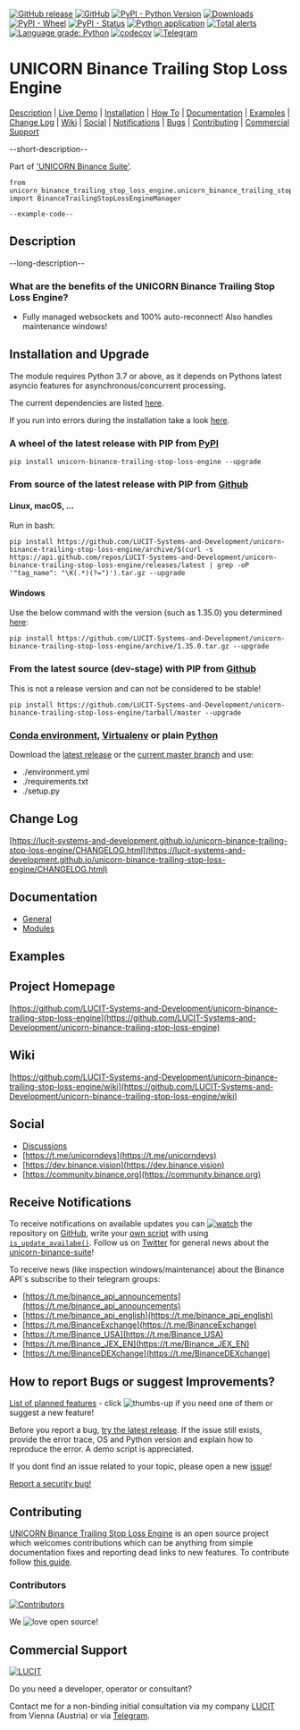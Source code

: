 [![GitHub release](https://img.shields.io/github/release/LUCIT-Systems-and-Development/unicorn-binance-trailing-stop-loss-engine.svg)](https://pypi.org/project/unicorn-binance-trailing-stop-loss-engine/)
[![GitHub](https://img.shields.io/github/license/LUCIT-Systems-and-Development/unicorn-binance-trailing-stop-loss-engine.svg?color=blue)](https://github.com/LUCIT-Systems-and-Development/unicorn-binance-trailing-stop-loss-engine/blob/master/LICENSE)
[![PyPI - Python Version](https://img.shields.io/pypi/pyversions/unicorn-binance-trailing-stop-loss-engine.svg)](https://www.python.org/downloads/)
[![Downloads](https://pepy.tech/badge/unicorn-binance-trailing-stop-loss-engine)](https://pepy.tech/project/unicorn-binance-trailing-stop-loss-engine)
[![PyPI - Wheel](https://img.shields.io/pypi/wheel/unicorn-binance-trailing-stop-loss-engine.svg?label=PyPI%20wheel)](https://pypi.org/project/unicorn-binance-trailing-stop-loss-engine/)
[![PyPI - Status](https://img.shields.io/pypi/status/unicorn-binance-trailing-stop-loss-engine.svg)](https://github.com/LUCIT-Systems-and-Development/unicorn-binance-trailing-stop-loss-engine/issues) 
[![Python application](https://github.com/LUCIT-Systems-and-Development/unicorn-binance-trailing-stop-loss-engine/actions/workflows/python-app.yml/badge.svg)](https://github.com/LUCIT-Systems-and-Development/unicorn-binance-trailing-stop-loss-engine/actions/workflows/python-app.yml)
[![Total alerts](https://img.shields.io/lgtm/alerts/g/LUCIT-Systems-and-Development/unicorn-binance-trailing-stop-loss-engine.svg?logo=lgtm&logoWidth=18)](https://lgtm.com/projects/g/LUCIT-Systems-and-Development/unicorn-binance-trailing-stop-loss-engine/alerts/)
[![Language grade: Python](https://img.shields.io/lgtm/grade/python/g/LUCIT-Systems-and-Development/unicorn-binance-trailing-stop-loss-engine.svg?logo=lgtm&logoWidth=18)](https://lgtm.com/projects/g/LUCIT-Systems-and-Development/unicorn-binance-trailing-stop-loss-engine/context:python)
[![codecov](https://codecov.io/gh/LUCIT-Systems-and-Development/unicorn-binance-trailing-stop-loss-engine/branch/master/graph/badge.svg?token=Z6SEARA4W4)](https://codecov.io/gh/oliver-zehentleitner/unicorn-binance-trailing-stop-loss-engine)
[![Telegram](https://img.shields.io/badge/chat-telegram-yellow.svg)](https://t.me/unicorndevs)

# UNICORN Binance Trailing Stop Loss Engine

[Description](#description) | [Live Demo](#live-demo) | [Installation](#installation-and-upgrade) | [How To](#howto) |
[Documentation](#documentation) | [Examples](#examples) | [Change Log](#change-log) | [Wiki](#wiki) | [Social](#social) |
[Notifications](#receive-notifications) | [Bugs](#how-to-report-bugs-or-suggest-improvements) | 
[Contributing](#contributing) | [Commercial Support](#commercial-support)

--short-description--

Part of ['UNICORN Binance Suite'](https://github.com/LUCIT-Systems-and-Development/unicorn-binance-suite).

```
from unicorn_binance_trailing_stop_loss_engine.unicorn_binance_trailing_stop_loss_engine_manager import BinanceTrailingStopLossEngineManager

--example-code--
```

## Description

--long-description--

### What are the benefits of the UNICORN Binance Trailing Stop Loss Engine?
- Fully managed websockets and 100% auto-reconnect! Also handles maintenance windows!

## Installation and Upgrade
The module requires Python 3.7 or above, as it depends on Pythons latest asyncio features for asynchronous/concurrent 
processing. 

The current dependencies are listed 
[here](https://github.com/LUCIT-Systems-and-Development/unicorn-binance-trailing-stop-loss-engine/blob/master/requirements.txt).

If you run into errors during the installation take a look [here](https://github.com/LUCIT-Systems-and-Development/unicorn-binance-trailing-stop-loss-engine/wiki/Installation).

### A wheel of the latest release with PIP from [PyPI](https://pypi.org/project/unicorn-binance-trailing-stop-loss-engine/)
`pip install unicorn-binance-trailing-stop-loss-engine --upgrade`
### From source of the latest release with PIP from [Github](https://github.com/LUCIT-Systems-and-Development/unicorn-binance-trailing-stop-loss-engine)
#### Linux, macOS, ...
Run in bash:

`pip install https://github.com/LUCIT-Systems-and-Development/unicorn-binance-trailing-stop-loss-engine/archive/$(curl -s https://api.github.com/repos/LUCIT-Systems-and-Development/unicorn-binance-trailing-stop-loss-engine/releases/latest | grep -oP '"tag_name": "\K(.*)(?=")').tar.gz --upgrade`
#### Windows
Use the below command with the version (such as 1.35.0) you determined 
[here](https://github.com/LUCIT-Systems-and-Development/unicorn-binance-trailing-stop-loss-engine/releases/latest):

`pip install https://github.com/LUCIT-Systems-and-Development/unicorn-binance-trailing-stop-loss-engine/archive/1.35.0.tar.gz --upgrade`
### From the latest source (dev-stage) with PIP from [Github](https://github.com/LUCIT-Systems-and-Development/unicorn-binance-trailing-stop-loss-engine)
This is not a release version and can not be considered to be stable!

`pip install https://github.com/LUCIT-Systems-and-Development/unicorn-binance-trailing-stop-loss-engine/tarball/master --upgrade`

### [Conda environment](https://conda.io/projects/conda/en/latest/user-guide/tasks/manage-environments.html), [Virtualenv](https://virtualenv.pypa.io/en/latest/) or plain [Python](https://docs.python.org/2/install/)
Download the [latest release](https://github.com/LUCIT-Systems-and-Development/unicorn-binance-trailing-stop-loss-engine/releases/latest) 
or the [current master branch](https://github.com/LUCIT-Systems-and-Development/unicorn-binance-trailing-stop-loss-engine/archive/master.zip)
 and use:
- ./environment.yml
- ./requirements.txt
- ./setup.py

## Change Log
[https://lucit-systems-and-development.github.io/unicorn-binance-trailing-stop-loss-engine/CHANGELOG.html](https://lucit-systems-and-development.github.io/unicorn-binance-trailing-stop-loss-engine/CHANGELOG.html)

## Documentation
- [General](https://lucit-systems-and-development.github.io/unicorn-binance-trailing-stop-loss-engine)
- [Modules](https://lucit-systems-and-development.github.io/unicorn-binance-trailing-stop-loss-engine/unicorn_binance_trailing_stop_loss_engine.html)

## Examples

## Project Homepage
[https://github.com/LUCIT-Systems-and-Development/unicorn-binance-trailing-stop-loss-engine](https://github.com/LUCIT-Systems-and-Development/unicorn-binance-trailing-stop-loss-engine)

## Wiki
[https://github.com/LUCIT-Systems-and-Development/unicorn-binance-trailing-stop-loss-engine/wiki](https://github.com/LUCIT-Systems-and-Development/unicorn-binance-trailing-stop-loss-engine/wiki)

## Social
- [Discussions](https://github.com/LUCIT-Systems-and-Development/unicorn-binance-trailing-stop-loss-engine/discussions)
- [https://t.me/unicorndevs](https://t.me/unicorndevs)
- [https://dev.binance.vision](https://dev.binance.vision)
- [https://community.binance.org](https://community.binance.org)

## Receive Notifications
To receive notifications on available updates you can 
[![watch](https://raw.githubusercontent.com/lucit-systems-and-development/unicorn-binance-trailing-stop-loss-engine/master/images/misc/watch.png)](https://github.com/LUCIT-Systems-and-Development/unicorn-binance-trailing-stop-loss-engine/watchers) 
the repository on [GitHub](https://github.com/LUCIT-Systems-and-Development/unicorn-binance-trailing-stop-loss-engine), write your 
[own script](https://github.com/LUCIT-Systems-and-Development/unicorn-binance-trailing-stop-loss-engine/blob/master/example_version_of_this_package.py) 
with using 
[`is_update_availabe()`](https://lucit-systems-and-development.github.io/unicorn-binance-trailing-stop-loss-engine/unicorn_binance_trailing_stop_loss_engine.html#unicorn_binance_trailing_stop_loss_engine.unicorn_binance_trailing_stop_loss_engine_manager.BinanceTrailingStopLossEngineManager.is_update_availabe).
Follow us on [Twitter](https://twitter.com/LUCIT_SysDev) for general news about the [unicorn-binance-suite](https://github.com/LUCIT-Systems-and-Development/unicorn-binance-suite)!

To receive news (like inspection windows/maintenance) about the Binance API`s subscribe to their telegram groups: 
- [https://t.me/binance_api_announcements](https://t.me/binance_api_announcements)
- [https://t.me/binance_api_english](https://t.me/binance_api_english)
- [https://t.me/BinanceExchange](https://t.me/BinanceExchange)
- [https://t.me/Binance_USA](https://t.me/Binance_USA)
- [https://t.me/Binance_JEX_EN](https://t.me/Binance_JEX_EN)
- [https://t.me/BinanceDEXchange](https://t.me/BinanceDEXchange)

## How to report Bugs or suggest Improvements?
[List of planned features](https://github.com/LUCIT-Systems-and-Development/unicorn-binance-trailing-stop-loss-engine/issues?q=is%3Aissue+is%3Aopen+label%3Aenhancement) - 
click ![thumbs-up](https://raw.githubusercontent.com/lucit-systems-and-development/unicorn-binance-trailing-stop-loss-engine/master/images/misc/thumbup.png) if you need one of them or suggest a new feature!

Before you report a bug, [try the latest release](https://github.com/LUCIT-Systems-and-Development/unicorn-binance-trailing-stop-loss-engine#installation-and-upgrade). If the issue still exists, provide the error trace, OS 
and Python version and explain how to reproduce the error. A demo script is appreciated.

If you dont find an issue related to your topic, please open a new [issue](https://github.com/LUCIT-Systems-and-Development/unicorn-binance-trailing-stop-loss-engine/issues)!

[Report a security bug!](https://github.com/LUCIT-Systems-and-Development/unicorn-binance-trailing-stop-loss-engine/security/policy)

## Contributing
[UNICORN Binance Trailing Stop Loss Engine](https://github.com/LUCIT-Systems-and-Development/unicorn-binance-trailing-stop-loss-engine) is an open 
source project which welcomes contributions which can be anything from simple documentation fixes and reporting dead links to new features. To 
contribute follow 
[this guide](https://github.com/LUCIT-Systems-and-Development/unicorn-binance-trailing-stop-loss-engine/blob/master/CONTRIBUTING.md).
 
### Contributors
[![Contributors](https://contributors-img.web.app/image?repo=oliver-zehentleitner/unicorn-binance-trailing-stop-loss-engine)](https://github.com/LUCIT-Systems-and-Development/unicorn-binance-trailing-stop-loss-engine/graphs/contributors)

We ![love](https://raw.githubusercontent.com/lucit-systems-and-development/unicorn-binance-trailing-stop-loss-engine/master/images/misc/heart.png) open source!

## Commercial Support
[![LUCIT](https://www.lucit.tech/files/images/logos/LUCIT-LOGO.png)](https://www.lucit.tech)

Do you need a developer, operator or consultant? 

Contact me for a non-binding initial consultation via my company 
[LUCIT](https://www.lucit.tech) from Vienna (Austria) or via [Telegram](https://t.me/LUCIT_OZ).

